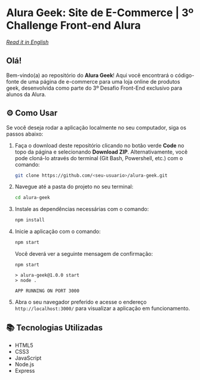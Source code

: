 # Alura Geek: Site de E-Commerce | 3º Challenge Front-end Alura

<div id='top'></div>

_[Read it in English](#English)_

## Olá!

Bem-vindo(a) ao repositório do **Alura Geek**! Aqui você encontrará o código-fonte de uma página de e-commerce para uma loja online de produtos geek, desenvolvida como parte do 3º Desafio Front-End exclusivo para alunos da Alura.

## ⚙️ Como Usar

Se você deseja rodar a aplicação localmente no seu computador, siga os passos abaixo:

1. Faça o download deste repositório clicando no botão verde **Code** no topo da página e selecionando **Download ZIP**. Alternativamente, você pode cloná-lo através do terminal (Git Bash, Powershell, etc.) com o comando:

    ```bash
    git clone https://github.com/<seu-usuario>/alura-geek.git
    ```

2. Navegue até a pasta do projeto no seu terminal:

    ```bash
    cd alura-geek
    ```

3. Instale as dependências necessárias com o comando:

    ```bash
    npm install
    ```

4. Inicie a aplicação com o comando:

    ```bash
    npm start
    ```

    Você deverá ver a seguinte mensagem de confirmação:

    ```
    npm start

    > alura-geek@1.0.0 start
    > node .

    APP RUNNING ON PORT 3000
    ```

5. Abra o seu navegador preferido e acesse o endereço `http://localhost:3000/` para visualizar a aplicação em funcionamento.

## 📚 Tecnologias Utilizadas

- HTML5
- CSS3
- JavaScript
- Node.js
- Express




